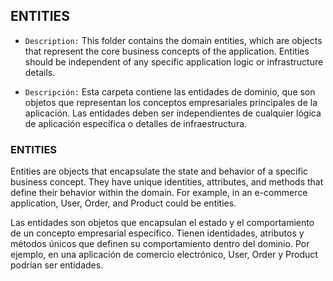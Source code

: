 ## ENTITIES

- `Description:` This folder contains the domain entities, which are objects that represent the core business concepts of the application. Entities should be independent of any specific application logic or infrastructure details.

- `Descripción:` Esta carpeta contiene las entidades de dominio, que son objetos que representan los conceptos empresariales principales de la aplicación. Las entidades deben ser independientes de cualquier lógica de aplicación específica o detalles de infraestructura.

### ENTITIES
Entities are objects that encapsulate the state and behavior of a specific business concept. They have unique identities, attributes, and methods that define their behavior within the domain. For example, in an e-commerce application, User, Order, and Product could be entities.

Las entidades son objetos que encapsulan el estado y el comportamiento de un concepto empresarial específico. Tienen identidades, atributos y métodos únicos que definen su comportamiento dentro del dominio. Por ejemplo, en una aplicación de comercio electrónico, User, Order y Product podrían ser entidades.